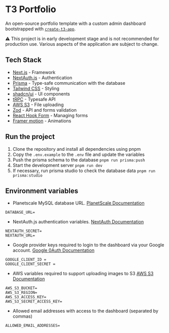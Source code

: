 # T3 Portfolio

An open-source portfolio template with a custom admin dashboard bootstrapped with [`create-t3-app`](https://create.t3.gg/).

:warning: This project is in early development stage and is not recommended for production use. Various aspects of the application are subject to change.

## Tech Stack

- [Next.js](https://nextjs.org) - Framework
- [NextAuth.js](https://next-auth.js.org) - Authentication
- [Prisma](https://prisma.io) - Type-safe communication with the database
- [Tailwind CSS](https://tailwindcss.com) - Styling
- [shadcn/ui](https://ui.shadcn.com/) - UI components
- [tRPC](https://trpc.io) - Typesafe API
- [AWS S3](https://aws.amazon.com/s3/) - File uploading
- [Zod](https://zod.dev/) - API and forms validation
- [React Hook Form](https://www.react-hook-form.com/) - Managing forms
- [Framer motion](https://www.framer.com/motion/) - Animations

## Run the project

1. Clone the repository and install all dependencies using pnpm
2. Copy the `.env.example` to the `.env` file and update the variables
3. Push the prisma schema to the database `pnpm run prisma:push`
4. Start the development server `pnpm run dev`
5. If necessary, run prisma studio to check the database data `pnpm run prisma:studio`

## Environment variables

- Planetscale MySQL database URL. [PlanetScale Documentation](https://planetscale.com/docs/concepts/connection-strings)

```
DATABASE_URL=
```

- NextAuth.js authentication variables. [NextAuth Documentation](https://next-auth.js.org/configuration/options#environment-variables)

```
NEXTAUTH_SECRET=
NEXTAUTH_URL=
```

- Google provider keys required to login to the dashboard via your Google account. [Google 0Auth Documentation](https://developers.google.com/identity/protocols/oauth2)

```
GOOGLE_CLIENT_ID =
GOOGLE_CLIENT_SECRET =
```

- AWS variables required to support uploading images to S3 [AWS S3 Documentation](https://aws.amazon.com/s3/)

```
AWS_S3_BUCKET=
AWS_S3_REGION=
AWS_S3_ACCESS_KEY=
AWS_S3_SECRET_ACCESS_KEY=
```

- Allowed email addresses with access to the dashboard (separated by commas)

```
ALLOWED_EMAIL_ADDRESSES=
```
